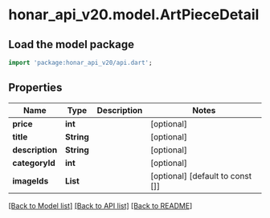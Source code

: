 # honar_api_v20.model.ArtPieceDetail

## Load the model package
```dart
import 'package:honar_api_v20/api.dart';
```

## Properties
Name | Type | Description | Notes
------------ | ------------- | ------------- | -------------
**price** | **int** |  | [optional] 
**title** | **String** |  | [optional] 
**description** | **String** |  | [optional] 
**categoryId** | **int** |  | [optional] 
**imageIds** | **List<int>** |  | [optional] [default to const []]

[[Back to Model list]](../README.md#documentation-for-models) [[Back to API list]](../README.md#documentation-for-api-endpoints) [[Back to README]](../README.md)


